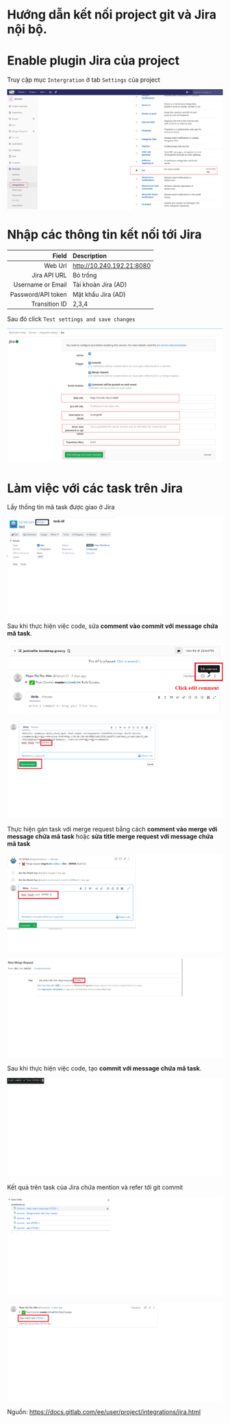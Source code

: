 # Hướng dẫn kết nối project git và Jira nội bộ.

# Enable plugin Jira của project

Truy cập mục `Intergration` ở tab `Settings` của project 

![jira-setting](./images/jira-1.png)

# Nhập các thông tin kết nối tới Jira

| Field | Description |
| -----:|:------------|
| Web Url | http://10.240.192.21:8080 |
| Jira API URL | Bỏ trống |
| Username or Email | Tài khoản Jira (AD) |
| Password/API token | Mật khẩu Jira (AD) |
| Transition ID | 2,3,4 |

Sau đó click `Test settings and save changes `

![jira-configuration](./images/jira-2.png)

# Làm việc với các task trên Jira

Lấy thống tin mã task được giao ở Jira 

![task-name](./images/task-id.png)

Sau khi thực hiện việc code, sửa **comment vào commit với message chứa mã task**.

![comment-edit](./images/edit-commit1.png)

![comment-edit-1](./images/comment2.png)

Thực hiện gán task với merge request bằng cách **comment vào merge với message chứa mã task** hoặc 
**sửa title merge request với message chứa mã task**

![merge-request-1](./images/comment-merge.png)

![merge-request-2](./images/title-merge.png)

Sau khi thực hiện việc code, tạo **commit với message chứa mã task**.

![commit-message](./images/commit-mess.png)

Kết quả trên task của Jira chứa mention và refer tới git commit 

![jira-mention](./images/jira-result.png)

![git-commit](./images/gitlab-result.png)

Nguồn: https://docs.gitlab.com/ee/user/project/integrations/jira.html